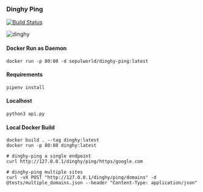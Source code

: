### Dinghy Ping

[![Build Status](https://travis-ci.org/silvermullet/dinghy-ping.svg?branch=master)](https://travis-ci.org/silvermullet/dinghy-ping)

![dinghy](https://user-images.githubusercontent.com/538171/47242041-7d96d600-d3a2-11e8-8c55-a04e1249bc46.jpeg)

#### Docker Run as Daemon

```
docker run -p 80:80 -d sepulworld/dinghy-ping:latest
```

#### Requirements

```pipenv install```

#### Localhost

```python3 api.py```

#### Local Docker Build 

```
docker build . --tag dinghy:latest
docker run -p 80:80 dinghy:latest

# dinghy-ping a single endpoint
curl http://127.0.0.1/dinghy/ping/https/google.com

# dinghy-ping multiple sites
curl -vX POST "http://127.0.0.1/dinghy/ping/domains" -d @tests/multiple_domains.json --header "Content-Type: application/json"
```
